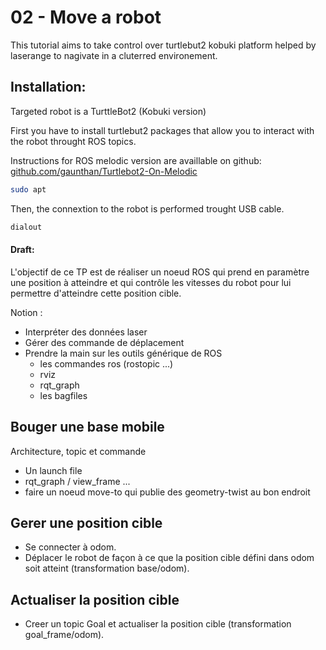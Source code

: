 # 02 - Move a robot

This tutorial aims to take control over turtlebut2 kobuki platform helped by laserange to nagivate in a cluterred environement.

## Installation:

Targeted robot is a TurttleBot2 (Kobuki version)

First you have to install turtlebut2 packages that allow you to interact with the robot throught ROS topics.

Instructions for ROS melodic version are availlable on github: [github.com/gaunthan/Turtlebot2-On-Melodic](https://github.com/gaunthan/Turtlebot2-On-Melodic)



```bash
sudo apt
```

Then, the connextion to the robot is performed trought USB cable.

```bash
dialout
```

#### Draft:

L'objectif de ce TP est de réaliser un noeud ROS qui prend en paramètre une position à atteindre et qui contrôle les vitesses du robot pour lui permettre d'atteindre cette position cible.

Notion :
  * Interpréter des données laser
  * Gérer des commande de déplacement
  * Prendre la main sur les outils générique de ROS
    - les commandes ros (rostopic ...)
    - rviz
    - rqt_graph
    - les bagfiles

## Bouger une base mobile

Architecture, topic et commande

  * Un launch file
  * rqt_graph / view_frame ...
  * faire un noeud move-to qui publie des geometry-twist au bon endroit

## Gerer une position cible

  * Se connecter à odom.
  * Déplacer le robot de façon à ce que la position cible défini dans odom soit atteint (transformation base/odom).

## Actualiser la position cible

  * Creer un topic Goal et actualiser la position cible (transformation goal_frame/odom).
